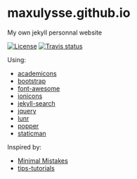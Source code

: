 # maxulysse.github.io
My own jekyll personnal website

[![License][license-badge]][license-link] [![Travis status][travis-badge]][travis-link]

Using:
- [academicons](https://jpswalsh.github.io/academicons/)
- [bootstrap](https://getbootstrap.com/)
- [font-awesome](http://fontawesome.io/)
- [ionicons](http://ionicons.com/)
- [jekyll-search](https://github.com/RishikeshDarandale/jekyll-search)
- [jquery](https://jquery.com/)
- [lunr](https://lunrjs.com/)
- [popper](https://popper.js.org/)
- [staticman](https://staticman.net/)

Inspired by:
- [Minimal Mistakes](https://github.com/mmistakes/minimal-mistakes)
- [tips-tutorials](https://github.com/dalanzg/tips-tutorials)

[license-badge]: https://img.shields.io/github/license/MaxUlysse/maxulysse.github.io.svg
[license-link]: https://github.com/MaxUlysse/maxulysse.github.io/blob/master/LICENSE
[travis-badge]: https://api.travis-ci.org/MaxUlysse/maxulysse.github.io.svg
[travis-link]: https://travis-ci.org/MaxUlysse/maxulysse.github.io
